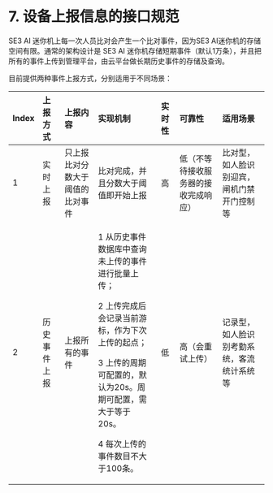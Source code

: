 # 7. 设备上报信息的接口规范

SE3 AI 迷你机上每一次人员比对会产生一个比对事件，因为SE3 AI迷你机的存储空间有限。通常的架构设计是 SE3 AI 迷你机存储短期事件（默认1万条），并且把所有的事件上传到管理平台，由云平台做长期历史事件的存储及查询。

目前提供两种事件上报方式，分别适用于不同场景：



<table>
  <thead>
    <tr>
      <th style="text-align:left">Index</th>
      <th style="text-align:left">&#x4E0A;&#x62A5;&#x65B9;&#x5F0F;</th>
      <th style="text-align:left">&#x4E0A;&#x62A5;&#x5185;&#x5BB9;</th>
      <th style="text-align:left">&#x5B9E;&#x73B0;&#x673A;&#x5236;</th>
      <th style="text-align:left">&#x5B9E;&#x65F6;&#x6027;</th>
      <th style="text-align:left">&#x53EF;&#x9760;&#x6027;</th>
      <th style="text-align:left">&#x9002;&#x7528;&#x573A;&#x666F;</th>
    </tr>
  </thead>
  <tbody>
    <tr>
      <td style="text-align:left">1</td>
      <td style="text-align:left">&#x5B9E;&#x65F6;&#x4E0A;&#x62A5;</td>
      <td style="text-align:left">&#x53EA;&#x4E0A;&#x62A5;&#x6BD4;&#x5BF9;&#x5206;&#x6570;&#x5927;&#x4E8E;&#x9608;&#x503C;&#x7684;&#x6BD4;&#x5BF9;&#x4E8B;&#x4EF6;</td>
      <td
      style="text-align:left">&#x6BD4;&#x5BF9;&#x5B8C;&#x6210;&#xFF0C;&#x5E76;&#x4E14;&#x5206;&#x6570;&#x5927;&#x4E8E;&#x9608;&#x503C;&#x5373;&#x5F00;&#x59CB;&#x4E0A;&#x62A5;</td>
        <td
        style="text-align:left">&#x9AD8;</td>
          <td style="text-align:left">&#x4F4E;&#xFF08;&#x4E0D;&#x7B49;&#x5F85;&#x63A5;&#x6536;&#x670D;&#x52A1;&#x5668;&#x7684;&#x63A5;&#x6536;&#x5B8C;&#x6210;&#x54CD;&#x5E94;&#xFF09;</td>
          <td
          style="text-align:left">&#x6BD4;&#x5BF9;&#x578B;&#xFF0C;&#x5982;&#x4EBA;&#x8138;&#x8BC6;&#x522B;&#x8FCE;&#x5BBE;&#xFF0C;&#x95F8;&#x673A;&#x95E8;&#x7981;&#x5F00;&#x95E8;&#x63A7;&#x5236;&#x7B49;</td>
    </tr>
    <tr>
      <td style="text-align:left">2</td>
      <td style="text-align:left">&#x5386;&#x53F2;&#x4E8B;&#x4EF6;&#x4E0A;&#x62A5;</td>
      <td style="text-align:left">&#x4E0A;&#x62A5;&#x6240;&#x6709;&#x7684;&#x4E8B;&#x4EF6;</td>
      <td style="text-align:left">
        <p>1 &#x4ECE;&#x5386;&#x53F2;&#x4E8B;&#x4EF6;&#x6570;&#x636E;&#x5E93;&#x4E2D;&#x67E5;&#x8BE2;&#x672A;&#x4E0A;&#x4F20;&#x7684;&#x4E8B;&#x4EF6;&#x8FDB;&#x884C;&#x6279;&#x91CF;&#x4E0A;&#x4F20;&#xFF1B;</p>
        <p>2 &#x4E0A;&#x4F20;&#x5B8C;&#x6210;&#x540E;&#x4F1A;&#x8BB0;&#x5F55;&#x5F53;&#x524D;&#x6E38;&#x6807;&#xFF0C;&#x4F5C;&#x4E3A;&#x4E0B;&#x6B21;&#x4E0A;&#x4F20;&#x7684;&#x8D77;&#x70B9;&#xFF1B;</p>
        <p>3 &#x4E0A;&#x4F20;&#x7684;&#x5468;&#x671F;&#x53EF;&#x914D;&#x7F6E;&#x7684;&#xFF0C;&#x9ED8;&#x8BA4;&#x4E3A;20s&#x3002;&#x5468;&#x671F;&#x53EF;&#x914D;&#x7F6E;&#xFF0C;&#x9700;&#x5927;&#x4E8E;&#x7B49;&#x4E8E;20s&#x3002;</p>
        <p>4 &#x6BCF;&#x6B21;&#x4E0A;&#x4F20;&#x7684;&#x4E8B;&#x4EF6;&#x6570;&#x76EE;&#x4E0D;&#x5927;&#x4E8E;100&#x6761;&#x3002;</p>
      </td>
      <td style="text-align:left">&#x4F4E;</td>
      <td style="text-align:left">&#x9AD8;&#xFF08;&#x4F1A;&#x91CD;&#x8BD5;&#x4E0A;&#x4F20;&#xFF09;</td>
      <td
      style="text-align:left">&#x8BB0;&#x5F55;&#x578B;&#xFF0C;&#x5982;&#x4EBA;&#x8138;&#x8BC6;&#x522B;&#x8003;&#x52E4;&#x7CFB;&#x7EDF;&#xFF0C;&#x5BA2;&#x6D41;&#x7EDF;&#x8BA1;&#x7CFB;&#x7EDF;&#x7B49;</td>
    </tr>
  </tbody>
</table>